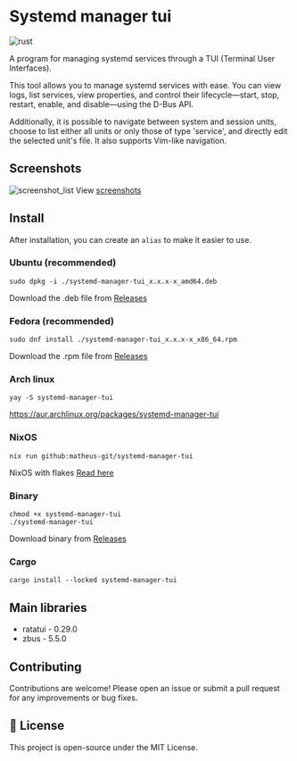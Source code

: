 # Systemd manager tui

![rust](https://img.shields.io/badge/Rust-000000?style=for-the-badge&logo=rust&logoColor=white)

A program for managing systemd services through a TUI (Terminal User Interfaces).

This tool allows you to manage systemd services with ease. You can view logs, list services, view properties, and control their lifecycle—start, stop, restart, enable, and disable—using the D-Bus API.

Additionally, it is possible to navigate between system and session units, choose to list either all units or only those of type 'service', and directly edit the selected unit's file. It also supports Vim-like navigation.

## Screenshots

![screenshot_list](https://raw.githubusercontent.com/matheus-git/systemd-manager-tui/main/assets/systemd-manager-tui.gif)
View [screenshots](https://github.com/matheus-git/systemd-manager-tui/blob/main/docs/screenshots.md)

## Install

After installation, you can create an `alias` to make it easier to use.

### Ubuntu (recommended)

    sudo dpkg -i ./systemd-manager-tui_x.x.x-x_amd64.deb 

Download the .deb file from [Releases](https://github.com/matheus-git/systemd-manager-tui/releases)

### Fedora (recommended)

    sudo dnf install ./systemd-manager-tui_x.x.x-x_x86_64.rpm
    
Download the .rpm file from [Releases](https://github.com/matheus-git/systemd-manager-tui/releases)

### Arch linux

    yay -S systemd-manager-tui

https://aur.archlinux.org/packages/systemd-manager-tui

### NixOS
    nix run github:matheus-git/systemd-manager-tui

NixOS with flakes [Read here](docs/flakes.md)
### Binary

    chmod +x systemd-manager-tui
    ./systemd-manager-tui
Download binary from [Releases](https://github.com/matheus-git/systemd-manager-tui/releases)

### Cargo

    cargo install --locked systemd-manager-tui

## Main libraries

- ratatui - 0.29.0
- zbus - 5.5.0

## Contributing

Contributions are welcome! Please open an issue or submit a pull request for any improvements or bug fixes.

## 📝 License

This project is open-source under the MIT License.
